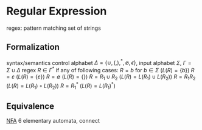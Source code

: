 # Regular Expression
regex: pattern matching set of strings
## Formalization
syntax/semantics
	control alphabet $\Delta = \{\cup, (,), ^*, \emptyset, \epsilon\}$, input alphabet $\Sigma$, $\Gamma = \Sigma \cup \Delta$
	regex $R \in \Gamma^*$ if any of following cases:
		$R = b$ for $b \in \Sigma$ ($L(R) = \{b\}$)
		$R = \varepsilon$ ($L(R) = \{\varepsilon\}$)
		$R = \emptyset$ ($L(R) = \{\}$)
		$R = R_1\cup R_2$ ($L(R) = L(R_1) \cup L(R_2)$)
		$R = R_1R_2$ ($L(R) = L(R_1) \circ L(R_2)$)
		$R = R_1^*$ ($L(R) = L(R_1)^*$)
## Equivalence
[NFA](nondeterministic-finite-automaton.md)
	6 elementary automata, connect